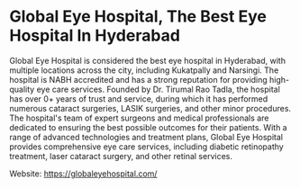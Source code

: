 # Global Eye Hospital, The Best Eye Hospital In Hyderabad

Global Eye Hospital is considered the best eye hospital in Hyderabad, with multiple locations across the city, including Kukatpally and Narsingi. The hospital is NABH accredited and has a strong reputation for providing high-quality eye care services. Founded by Dr. Tirumal Rao Tadla, the hospital has over 0+ years of trust and service, during which it has performed numerous cataract surgeries, LASIK surgeries, and other minor procedures. The hospital's team of expert surgeons and medical professionals are dedicated to ensuring the best possible outcomes for their patients. With a range of advanced technologies and treatment plans, Global Eye Hospital provides comprehensive eye care services, including diabetic retinopathy treatment, laser cataract surgery, and other retinal services.

Website: https://globaleyehospital.com/
